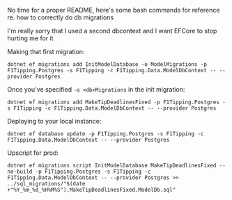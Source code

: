 No time for a proper README, here's some bash commands for reference re. how to correctly do db migrations

I'm really sorry that I used a second dbcontext and I want EFCore to stop hurting me for it

Making that first migration:

`dotnet ef migrations add InitModelDatabase -o ModelMigrations -p F1Tipping.Postgres -s F1Tipping -c F1Tipping.Data.ModelDbContext -- --provider Postgres`

Once you've specified `-o <db>Migrations` in the init migration:

`dotnet ef migrations add MakeTipDeadlinesFixed -p F1Tipping.Postgres -s F1Tipping -c F1Tipping.Data.ModelDbContext -- --provider Postgres`

Deploying to your local instance:

`dotnet ef database update -p F1Tipping.Postgres -s F1Tipping -c F1Tipping.Data.ModelDbContext -- --provider Postgres`

Upscript for prod:

`dotnet ef migrations script InitModelDatabase MakeTipDeadlinesFixed --no-build -p F1Tipping.Postgres -s F1Tipping -c F1Tipping.Data.ModelDbContext -- --provider Postgres >> ../sql_migrations/"$(date +"%Y_%m_%d_%H%M%S").MakeTipDeadlinesFixed.ModelDb.sql"`
